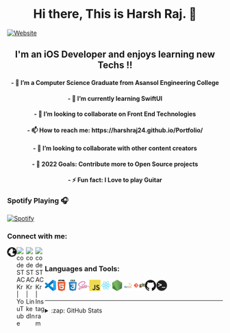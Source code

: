  <h1 align="center">Hi there, This is Harsh Raj. 👋</h1>

<span align="center">[![Website](https://img.shields.io/website?label=harshraj.xyz&style=for-the-badge&url=https%3A%2F%2Fcodestackr.com)](https://harshraj.xyz)<span>

<h2 align="center"> I'm an iOS Developer and enjoys learning new Techs !!</h1>
<h4 align="center">- 🔭 I’m a Computer Science Graduate from Asansol Engineering College</h4>
<h4 align="center">- 🌱 I’m currently learning SwiftUI</h4>
<h4 align="center">- 👯 I’m looking to collaborate on Front End Technologies</h4>
<h4 align="center">- 📫 How to reach me: https://harshraj24.github.io/Portfolio/</h4>
<h4 align="center">- 👯 I’m looking to collaborate with other content creators</h4>
<h4 align="center">- 🥅 2022 Goals: Contribute more to Open Source projects</h4>
<h4 align="center">- ⚡ Fun fact: I Love to play Guitar</h4>


### Spotify Playing 🎧

[![Spotify](https://novatorem-three-lac.vercel.app/api/spotify)](https://open.spotify.com/user/thercxq2ompbmkk8pjc2wytdw)

### Connect with me:

[<img align="left" alt="harshraj.xyz" width="22px" src="https://raw.githubusercontent.com/iconic/open-iconic/master/svg/globe.svg" />][website]
[<img align="left" alt="codeSTACKr | YouTube" width="22px" src="https://cdn.jsdelivr.net/npm/simple-icons@v3/icons/youtube.svg" />][youtube]
[<img align="left" alt="codeSTACKr | LinkedIn" width="22px" src="https://cdn.jsdelivr.net/npm/simple-icons@v3/icons/linkedin.svg" />][linkedin]
[<img align="left" alt="codeSTACKr | Instagram" width="22px" src="https://cdn.jsdelivr.net/npm/simple-icons@v3/icons/instagram.svg" />][instagram]

<br />

### Languages and Tools:

<img align="left" alt="Visual Studio Code" width="26px" src="https://raw.githubusercontent.com/github/explore/80688e429a7d4ef2fca1e82350fe8e3517d3494d/topics/visual-studio-code/visual-studio-code.png" />
<img align="left" alt="HTML5" width="26px" src="https://raw.githubusercontent.com/github/explore/80688e429a7d4ef2fca1e82350fe8e3517d3494d/topics/html/html.png" />
<img align="left" alt="CSS3" width="26px" src="https://raw.githubusercontent.com/github/explore/80688e429a7d4ef2fca1e82350fe8e3517d3494d/topics/css/css.png" />
<img align="left" alt="Sass" width="26px" src="https://raw.githubusercontent.com/github/explore/80688e429a7d4ef2fca1e82350fe8e3517d3494d/topics/sass/sass.png" />
<img align="left" alt="JavaScript" width="26px" src="https://raw.githubusercontent.com/github/explore/80688e429a7d4ef2fca1e82350fe8e3517d3494d/topics/javascript/javascript.png" />
<img align="left" alt="React" width="26px" src="https://raw.githubusercontent.com/github/explore/80688e429a7d4ef2fca1e82350fe8e3517d3494d/topics/react/react.png" />
<img align="left" alt="Node.js" width="26px" src="https://raw.githubusercontent.com/github/explore/80688e429a7d4ef2fca1e82350fe8e3517d3494d/topics/nodejs/nodejs.png" />
<img align="left" alt="MySQL" width="26px" src="https://raw.githubusercontent.com/github/explore/80688e429a7d4ef2fca1e82350fe8e3517d3494d/topics/mysql/mysql.png" />
<img align="left" alt="Git" width="26px" src="https://raw.githubusercontent.com/github/explore/80688e429a7d4ef2fca1e82350fe8e3517d3494d/topics/git/git.png" />
<img align="left" alt="GitHub" width="26px" src="https://raw.githubusercontent.com/github/explore/78df643247d429f6cc873026c0622819ad797942/topics/github/github.png" />
<img align="left" alt="Terminal" width="26px" src="https://raw.githubusercontent.com/github/explore/80688e429a7d4ef2fca1e82350fe8e3517d3494d/topics/terminal/terminal.png" />

<br />
<br />


---

<details>
  <summary>:zap: GitHub Stats</summary>

  <img align="left" alt="codeSTACKr's GitHub Stats" src="https://github-readme-stats-five-blush.vercel.app/api?username=harshraj24&show_icons=true&hide_border=true" />

</details>

[website]: https://harshraj.xyz
[youtube]: https://www.youtube.com/channel/UC1vP2GgOpKDvyrOXtQcdKBw?view_as=subscriber
[instagram]: https://www.instagram.com/hideki_ryuaga/
[linkedin]: https://www.linkedin.com/in/harsh-raj-180419192/
[webdevplaylist]: https://www.youtube.com/playlist?list=PLkwxH9e_vrAJ0WbEsFA9W3I1W-g_BTsbt
[jsplaylist]: https://www.youtube.com/playlist?list=PLkwxH9e_vrALRJKu7wfXby3MKeflhTu6B
[cssplaylist]: https://www.youtube.com/playlist?list=PLkwxH9e_vrALSdvZuEh6gqQdmDoDIoqz4
[reactplaylist]: https://www.youtube.com/playlist?list=PLkwxH9e_vrAK4TdffpxKY3QGyHCpxFcQ0

